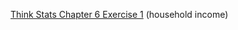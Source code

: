 [Think Stats Chapter 6 Exercise 1](http://greenteapress.com/thinkstats2/html/thinkstats2007.html#toc60) (household income)


